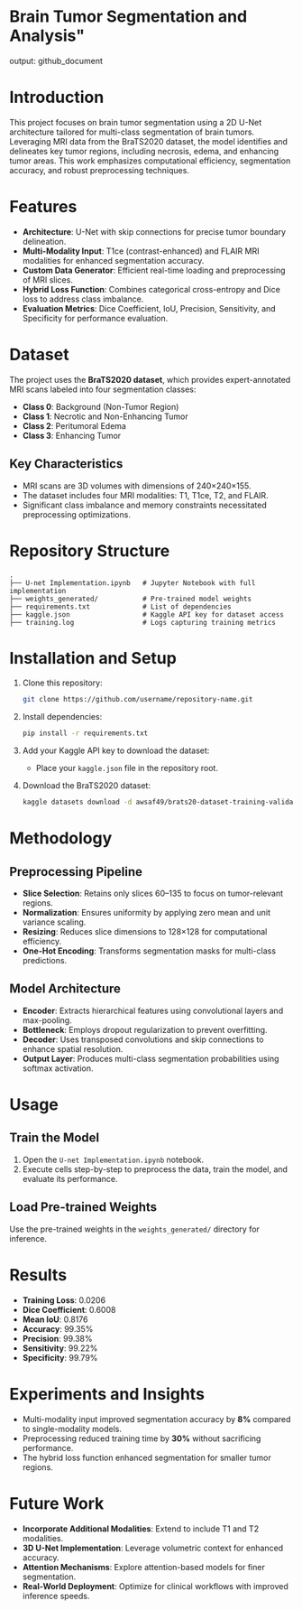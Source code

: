 

#  Brain Tumor Segmentation and Analysis"
output: github_document

# Introduction
This project focuses on brain tumor segmentation using a 2D U-Net architecture tailored for multi-class segmentation of brain tumors. Leveraging MRI data from the BraTS2020 dataset, the model identifies and delineates key tumor regions, including necrosis, edema, and enhancing tumor areas. This work emphasizes computational efficiency, segmentation accuracy, and robust preprocessing techniques.

# Features
- **Architecture**: U-Net with skip connections for precise tumor boundary delineation.
- **Multi-Modality Input**: T1ce (contrast-enhanced) and FLAIR MRI modalities for enhanced segmentation accuracy.
- **Custom Data Generator**: Efficient real-time loading and preprocessing of MRI slices.
- **Hybrid Loss Function**: Combines categorical cross-entropy and Dice loss to address class imbalance.
- **Evaluation Metrics**: Dice Coefficient, IoU, Precision, Sensitivity, and Specificity for performance evaluation.

# Dataset
The project uses the **BraTS2020 dataset**, which provides expert-annotated MRI scans labeled into four segmentation classes:
- **Class 0**: Background (Non-Tumor Region)
- **Class 1**: Necrotic and Non-Enhancing Tumor
- **Class 2**: Peritumoral Edema
- **Class 3**: Enhancing Tumor

## Key Characteristics
- MRI scans are 3D volumes with dimensions of 240×240×155.
- The dataset includes four MRI modalities: T1, T1ce, T2, and FLAIR.
- Significant class imbalance and memory constraints necessitated preprocessing optimizations.

# Repository Structure
```plaintext
.
├── U-net Implementation.ipynb   # Jupyter Notebook with full implementation
├── weights_generated/           # Pre-trained model weights
├── requirements.txt             # List of dependencies
├── kaggle.json                  # Kaggle API key for dataset access
├── training.log                 # Logs capturing training metrics
```

# Installation and Setup
1. Clone this repository:
   ```bash
   git clone https://github.com/username/repository-name.git
   ```
2. Install dependencies:
   ```bash
   pip install -r requirements.txt
   ```
3. Add your Kaggle API key to download the dataset:
   - Place your `kaggle.json` file in the repository root.

4. Download the BraTS2020 dataset:
   ```bash
   kaggle datasets download -d awsaf49/brats20-dataset-training-validation
   ```

# Methodology
## Preprocessing Pipeline
- **Slice Selection**: Retains only slices 60–135 to focus on tumor-relevant regions.
- **Normalization**: Ensures uniformity by applying zero mean and unit variance scaling.
- **Resizing**: Reduces slice dimensions to 128×128 for computational efficiency.
- **One-Hot Encoding**: Transforms segmentation masks for multi-class predictions.

## Model Architecture
- **Encoder**: Extracts hierarchical features using convolutional layers and max-pooling.
- **Bottleneck**: Employs dropout regularization to prevent overfitting.
- **Decoder**: Uses transposed convolutions and skip connections to enhance spatial resolution.
- **Output Layer**: Produces multi-class segmentation probabilities using softmax activation.

# Usage
## Train the Model
1. Open the `U-net Implementation.ipynb` notebook.
2. Execute cells step-by-step to preprocess the data, train the model, and evaluate its performance.

## Load Pre-trained Weights
Use the pre-trained weights in the `weights_generated/` directory for inference.

# Results
- **Training Loss**: 0.0206
- **Dice Coefficient**: 0.6008
- **Mean IoU**: 0.8176
- **Accuracy**: 99.35%
- **Precision**: 99.38%
- **Sensitivity**: 99.22%
- **Specificity**: 99.79%

# Experiments and Insights
- Multi-modality input improved segmentation accuracy by **8%** compared to single-modality models.
- Preprocessing reduced training time by **30%** without sacrificing performance.
- The hybrid loss function enhanced segmentation for smaller tumor regions.

# Future Work
- **Incorporate Additional Modalities**: Extend to include T1 and T2 modalities.
- **3D U-Net Implementation**: Leverage volumetric context for enhanced accuracy.
- **Attention Mechanisms**: Explore attention-based models for finer segmentation.
- **Real-World Deployment**: Optimize for clinical workflows with improved inference speeds.
